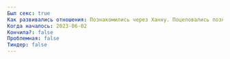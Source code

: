 ```yaml
---
Был секс: true
Как развивались отношения: Познакомились через Ханну. Поцеловались позже пьяные на вечеринке. Потом пошли на свидание, на втором свидании был секс. Хороший.
Когда началось: 2023-06-02
Кончила?: false
Проблемная: false
Тиндер: false
---
```

